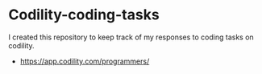 # Codility-coding-tasks
I created this repository to keep track of my responses to coding tasks on codility.  
- https://app.codility.com/programmers/
